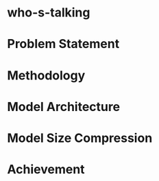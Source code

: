 # who-s-talking

# Problem Statement

# Methodology

# Model Architecture

# Model Size Compression

# Achievement
